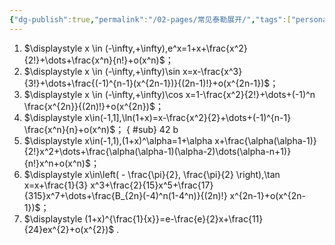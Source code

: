 ```yaml
---
{"dg-publish":true,"permalink":"/02-pages/常见泰勒展开/","tags":["personal/blog","高等数学/极限"]}
---
```


1. $\displaystyle x \in (-\infty,+\infty),e^x=1+x+\frac{x^2}{2!}+\dots+\frac{x^n}{n!}+o(x^n)$；
2. $\displaystyle x \in (-\infty,+\infty)\sin x=x-\frac{x^3}{3!}+\dots+\frac{(-1)^{n-1}(x^{2n-1})}{(2n-1)!}+o(x^{2n-1})$；
3. $\displaystyle x \in (-\infty,+\infty)\cos x=1-\frac{x^2}{2!}+\dots+(-1)^n \frac{x^{2n}}{(2n)!}+o(x^{2n})$；
4. $\displaystyle x\in(-1,1],\ln(1+x)=x-\frac{x^2}{2}+\dots+(-1)^{n-1} \frac{x^n}{n}+o(x^n)$；
{ #sub}
 42 b
5. $\displaystyle x\in(-1,1),(1+x)^\alpha=1+\alpha x+\frac{\alpha(\alpha-1)}{2!}x^2+\dots+\frac{\alpha(\alpha-1)(\alpha-2)\dots(\alpha-n+1)}{n!}x^n+o(x^n)$；
6. $\displaystyle x\in\left( - \frac{\pi}{2}, \frac{\pi}{2} \right),\tan x=x+\frac{1}{3} x^3+\frac{2}{15}x^5+\frac{17}{315}x^7+\dots+\frac{B_{2n}(-4)^n(1-4^n)}{(2n)!} x^{2n-1}+o(x^{2n-1})$；
7. $\displaystyle (1+x)^{\frac{1}{x}}=e-\frac{e}{2}x+\frac{11}{24}ex^{2}+o(x^{2})$ .